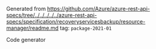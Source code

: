 Generated from https://github.com/Azure/azure-rest-api-specs/tree/../../../../../azure-rest-api-specs/specification/recoveryservicesbackup/resource-manager/readme.md tag: `package-2021-01`

Code generator 


